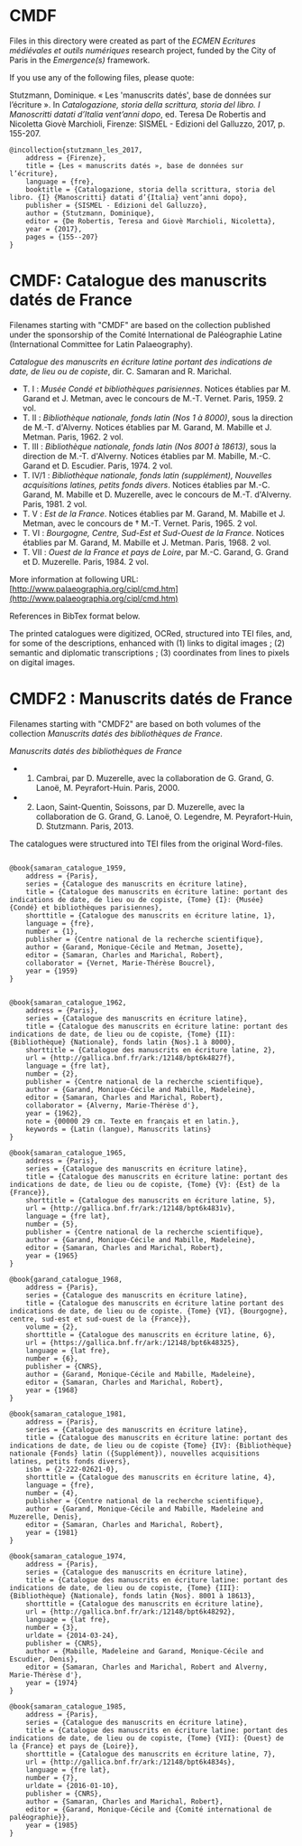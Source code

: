 # CMDF

Files in this directory were created as part of the *ECMEN Ecritures médiévales et outils numériques* research project, funded by the City of Paris in the *Emergence(s)* framework.

If you use any of the following files, please quote: 

Stutzmann, Dominique. « Les 'manuscrits datés', base de données sur l’écriture ». In *Catalogazione, storia della scrittura, storia del libro. I Manoscritti datati d’Italia vent’anni dopo*, ed. Teresa De Robertis and Nicoletta Giovè Marchioli, Firenze: SISMEL - Edizioni del Galluzzo, 2017, p. 155-207.


```
@incollection{stutzmann_les_2017,
	address = {Firenze},
	title = {Les « manuscrits datés », base de données sur l’écriture},
	language = {fre},
	booktitle = {Catalogazione, storia della scrittura, storia del libro. {I} {Manoscritti} datati d’{Italia} vent’anni dopo},
	publisher = {SISMEL - Edizioni del Galluzzo},
	author = {Stutzmann, Dominique},
	editor = {De Robertis, Teresa and Giovè Marchioli, Nicoletta},
	year = {2017},
	pages = {155--207}
}
```


# CMDF: Catalogue des manuscrits datés de France

Filenames starting with "CMDF" are based on the collection published under the sponsorship of the Comité International de Paléographie Latine (International Committee for Latin Palaeography).

*Catalogue des manuscrits en écriture latine portant des indications de date, de lieu ou de copiste*, dir. C. Samaran and R. Marichal.
- T. I : *Musée Condé et bibliothèques parisiennes*. Notices établies par M. Garand et J. Metman, avec le concours de M.-T. Vernet. Paris, 1959. 2 vol.
- T. II : *Bibliothèque nationale, fonds latin (Nos 1 à 8000)*, sous la direction de M.-T. d'Alverny. Notices établies par M. Garand, M. Mabille et J. Metman. Paris, 1962. 2 vol.
- T. III : *Bibliothèque nationale, fonds latin (Nos 8001 à 18613)*, sous la direction de M.-T. d'Alverny. Notices établies par M. Mabille, M.-C. Garand et D. Escudier. Paris, 1974. 2 vol.
- T. IV/1 : *Bibliothèque nationale, fonds latin (supplément), Nouvelles acquisitions latines, petits fonds divers*. Notices établies par M.-C. Garand, M. Mabille et D. Muzerelle, avec le concours de M.-T. d'Alverny. Paris, 1981. 2 vol.
- T. V : *Est de la France*. Notices établies par M. Garand, M. Mabille et J. Metman, avec le concours de † M.-T. Vernet. Paris, 1965. 2 vol.
- T. VI : *Bourgogne, Centre, Sud-Est et Sud-Ouest de la France*. Notices établies par M. Garand, M. Mabille et J. Metman. Paris, 1968. 2 vol.
- T. VII : *Ouest de la France et pays de Loire*, par M.-C. Garand, G. Grand et D. Muzerelle. Paris, 1984. 2 vol.

More information at following URL: 
[http://www.palaeographia.org/cipl/cmd.htm](http://www.palaeographia.org/cipl/cmd.htm)
    
References in BibTex format below.

The printed catalogues were digitized, OCRed, structured into TEI files, and, for some of the descriptions, enhanced with (1) links to digital images ; (2) semantic and diplomatic transcriptions ; (3) coordinates from lines to pixels on digital images. 

# CMDF2 : Manuscrits datés de France

Filenames starting with "CMDF2" are based on both volumes of the collection *Manuscrits datés des bibliothèques de France*. 

*Manuscrits datés des bibliothèques de France*
- 1. Cambrai, par D. Muzerelle, avec la collaboration de G. Grand, G. Lanoë, M. Peyrafort-Huin. Paris, 2000.
- 2. Laon, Saint-Quentin, Soissons, par D. Muzerelle, avec la collaboration de G. Grand, G. Lanoë, O. Legendre, M. Peyrafort-Huin, D. Stutzmann. Paris, 2013.

The catalogues were structured into TEI files from the original Word-files. 


```

@book{samaran_catalogue_1959,
	address = {Paris},
	series = {Catalogue des manuscrits en écriture latine},
	title = {Catalogue des manuscrits en écriture latine: portant des indications de date, de lieu ou de copiste, {Tome} {I}: {Musée} {Condé} et bibliothèques parisiennes},
	shorttitle = {Catalogue des manuscrits en écriture latine, 1},
	language = {fre},
	number = {1},
	publisher = {Centre national de la recherche scientifique},
	author = {Garand, Monique-Cécile and Metman, Josette},
	editor = {Samaran, Charles and Marichal, Robert},
	collaborator = {Vernet, Marie-Thérèse Boucrel},
	year = {1959}
}


@book{samaran_catalogue_1962,
	address = {Paris},
	series = {Catalogue des manuscrits en écriture latine},
	title = {Catalogue des manuscrits en écriture latine: portant des indications de date, de lieu ou de copiste, {Tome} {II}: {Bibliothèque} {Nationale}, fonds latin {Nos}.1 à 8000},
	shorttitle = {Catalogue des manuscrits en écriture latine, 2},
	url = {http://gallica.bnf.fr/ark:/12148/bpt6k4827f},
	language = {fre lat},
	number = {2},
	publisher = {Centre national de la recherche scientifique},
	author = {Garand, Monique-Cécile and Mabille, Madeleine},
	editor = {Samaran, Charles and Marichal, Robert},
	collaborator = {Alverny, Marie-Thérèse d'},
	year = {1962},
	note = {00000 29 cm. Texte en français et en latin.},
	keywords = {Latin (langue), Manuscrits latins}
}

@book{samaran_catalogue_1965,
	address = {Paris},
	series = {Catalogue des manuscrits en écriture latine},
	title = {Catalogue des manuscrits en écriture latine: portant des indications de date, de lieu ou de copiste, {Tome} {V}: {Est} de la {France}},
	shorttitle = {Catalogue des manuscrits en écriture latine, 5},
	url = {http://gallica.bnf.fr/ark:/12148/bpt6k4831v},
	language = {fre lat},
	number = {5},
	publisher = {Centre national de la recherche scientifique},
	author = {Garand, Monique-Cécile and Mabille, Madeleine},
	editor = {Samaran, Charles and Marichal, Robert},
	year = {1965}
}

@book{garand_catalogue_1968,
	address = {Paris},
	series = {Catalogue des manuscrits en écriture latine},
	title = {Catalogue des manuscrits en écriture latine portant des indications de date, de lieu ou de copiste. {Tome} {VI}, {Bourgogne}, centre, sud-est et sud-ouest de la {France}},
	volume = {2},
	shorttitle = {Catalogue des manuscrits en écriture latine, 6},
	url = {https://gallica.bnf.fr/ark:/12148/bpt6k48325},
	language = {lat fre},
	number = {6},
	publisher = {CNRS},
	author = {Garand, Monique-Cécile and Mabille, Madeleine},
	editor = {Samaran, Charles and Marichal, Robert},
	year = {1968}
}

@book{samaran_catalogue_1981,
	address = {Paris},
	series = {Catalogue des manuscrits en écriture latine},
	title = {Catalogue des manuscrits en écriture latine: portant des indications de date, de lieu ou de copiste {Tome} {IV}: {Bibliothèque} nationale {Fonds} latin ({Supplément}), nouvelles acquisitions latines, petits fonds divers},
	isbn = {2-222-02621-0},
	shorttitle = {Catalogue des manuscrits en écriture latine, 4},
	language = {fre},
	number = {4},
	publisher = {Centre national de la recherche scientifique},
	author = {Garand, Monique-Cécile and Mabille, Madeleine and Muzerelle, Denis},
	editor = {Samaran, Charles and Marichal, Robert},
	year = {1981}
}

@book{samaran_catalogue_1974,
	address = {Paris},
	series = {Catalogue des manuscrits en écriture latine},
	title = {Catalogue des manuscrits en écriture latine: portant des indications de date, de lieu ou de copiste, {Tome} {III}: {Bibliothèque} {Nationale}, fonds latin {Nos}. 8001 à 18613},
	shorttitle = {Catalogue des manuscrits en écriture latine},
	url = {http://gallica.bnf.fr/ark:/12148/bpt6k48292},
	language = {lat fre},
	number = {3},
	urldate = {2014-03-24},
	publisher = {CNRS},
	author = {Mabille, Madeleine and Garand, Monique-Cécile and Escudier, Denis},
	editor = {Samaran, Charles and Marichal, Robert and Alverny, Marie-Thérèse d'},
	year = {1974}	
}

@book{samaran_catalogue_1985,
	address = {Paris},
	series = {Catalogue des manuscrits en écriture latine},
	title = {Catalogue des manuscrits en écriture latine: portant des indications de date, de lieu ou de copiste, {Tome} {VII}: {Ouest} de la {France} et pays de {Loire}},
	shorttitle = {Catalogue des manuscrits en écriture latine, 7},
	url = {http://gallica.bnf.fr/ark:/12148/bpt6k4834s},
	language = {fre lat},
	number = {7},
	urldate = {2016-01-10},
	publisher = {CNRS},
	author = {Samaran, Charles and Marichal, Robert},
	editor = {Garand, Monique-Cécile and {Comité international de paléographie}},
	year = {1985}
}

```


 
